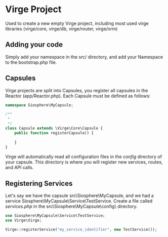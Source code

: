 # Virge Project
Used to create a new empty Virge project, including most used virge libraries 
(virge/core, virge/db, virge/router, virge/orm)

## Adding your code
Simply add your namespace in the src/ directory, and add your Namespace to the 
bootstrap.php file.

## Capsules
Virge projects are split into Capsules, you register all capsules in the Reactor
 (app/Reactor.php). Each Capsule
must be defined as follows:

```php
namespace Siosphere\MyCapsule;

/**
 * 
 */
class Capsule extends \Virge\Core\Capsule {
    public function registerCapsule() {
        
    }
}
```

Virge will automatically read all configuration files in the *config* directory 
of your capsule. This directory is where you will register new services, routes,
 and API calls.

## Registering Services
Let's say we have the capsule src\Siosphere\MyCapsule, and we had a service
Siosphere\MyCapsule\Service\TestService. Create a file called *services.php*
in the src\Siosphere\MyCapsule\config\ directory. 

```php
use Siosphere\MyCapsule\Service\TestService;
use Virge\Virge;

Virge::registerService("my_service_identifier", new TestService());
```